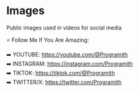 # Images
Public images used in videos for social media

⭐️ Follow Me If You Are Amazing:

➡️ YOUTUBE: https://youtube.com/@Programith<br>
➡️ INSTAGRAM: https://instagram.com/Programith<br>
➡️ TIKTOK: https://tiktok.com/@Programith<br>
➡️ TWITTER/X: https://twitter.com/Programith<br>
